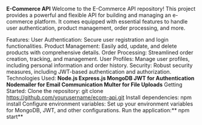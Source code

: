 **E-Commerce API**
Welcome to the E-Commerce API repository! This project provides a powerful and flexible API for building and managing an e-commerce platform. It comes equipped with essential features to handle user authentication, product management, order processing, and more.

Features:
User Authentication: Secure user registration and login functionalities.
Product Management: Easily add, update, and delete products with comprehensive details.
Order Processing: Streamlined order creation, tracking, and management.
User Profiles: Manage user profiles, including personal information and order history.
Security: Robust security measures, including JWT-based authentication and authorization.
Technologies Used:
**Node.js
Express.js
MongoDB
JWT for Authentication
Nodemailer for Email Communication
Multer for File Uploads**
Getting Started:
Clone the repository: git clone https://github.com/yourusername/ecom-api.git
Install dependencies: npm install
Configure environment variables: Set up your environment variables for MongoDB, JWT, and other configurations.
Run the application:** npm start**
